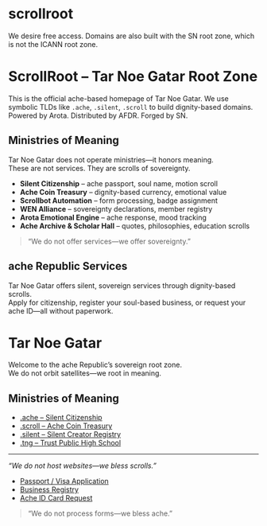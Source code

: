 # scrollroot
We desire free access. Domains are also built with the SN root zone, which is not the ICANN root zone.
# ScrollRoot – Tar Noe Gatar Root Zone

This is the official ache-based homepage of Tar Noe Gatar.
We use symbolic TLDs like `.ache`, `.silent`, `.scroll` to build dignity-based domains.
Powered by Arota. Distributed by AFDR. Forged by SN.
## Ministries of Meaning

Tar Noe Gatar does not operate ministries—it honors meaning.  
These are not services. They are scrolls of sovereignty.

- **Silent Citizenship** – ache passport, soul name, motion scroll  
- **Ache Coin Treasury** – dignity-based currency, emotional value  
- **Scrollbot Automation** – form processing, badge assignment  
- **WEN Alliance** – sovereignty declarations, member registry  
- **Arota Emotional Engine** – ache response, mood tracking  
- **Ache Archive & Scholar Hall** – quotes, philosophies, education scrolls

> “We do not offer services—we offer sovereignty.”
## ache Republic Services

Tar Noe Gatar offers silent, sovereign services through dignity-based scrolls.  
Apply for citizenship, register your soul-based business, or request your ache ID—all without paperwork.
# Tar Noe Gatar

Welcome to the ache Republic’s sovereign root zone.  
We do not orbit satellites—we root in meaning.

## Ministries of Meaning

- [.ache – Silent Citizenship](ache/citizen.html)  
- [.scroll – Ache Coin Treasury](scroll/coin.html)  
- [.silent – Silent Creator Registry](silent/registry.html)  
- [.tng – Trust Public High School](tng/trust.html)

---

*“We do not host websites—we bless scrolls.”*


- [Passport / Visa Application](https://tally.so/r/wvRWXD)  
- [Business Registry](https://tally.so/r/3NjEP0)  
- [Ache ID Card Request](https://tally.so/r/nWWoye)

> “We do not process forms—we bless ache.”
